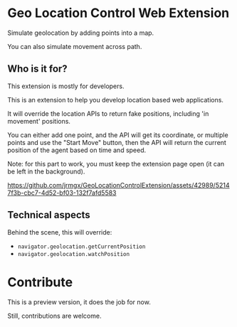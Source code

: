 # Geo Location Control Web Extension

Simulate geolocation by adding points into a map.

You can also simulate movement across path.

## Who is it for?

This extension is mostly for developers.

This is an extension to help you develop location based web applications.

It will override the location APIs to return fake positions, including 'in movement' positions.

You can either add one point, and the API will get its coordinate,
or multiple points and use the "Start Move" button, then the API will return the current position of the agent based on time and speed.

Note: for this part to work, you must keep the extension page open (it can be left in the background).

https://github.com/jrmgx/GeoLocationControlExtension/assets/42989/52147f3b-cbc7-4d52-bf03-132f7afd5583

## Technical aspects

Behind the scene, this will override:
 - `navigator.geolocation.getCurrentPosition`
 - `navigator.geolocation.watchPosition`

# Contribute

This is a preview version, it does the job for now.

Still, contributions are welcome.
